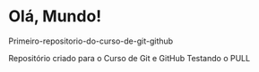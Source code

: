 # Olá, Mundo!
 Primeiro-repositorio-do-curso-de-git-github

Repositório criado para o Curso de Git e GitHub
Testando o PULL
